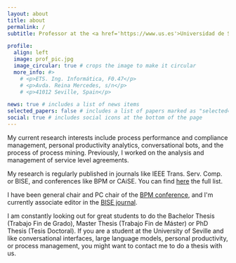 ```yaml
---
layout: about
title: about
permalink: /
subtitle: Professor at the <a href='https://www.us.es'>Universidad de Sevilla</a>, where he leads the Information Systems line in the <a href='https://score.us.es'>SCORE lab</a>.  

profile:
  align: left
  image: prof_pic.jpg
  image_circular: true # crops the image to make it circular
  more_info: #>
    # <p>ETS. Ing. Informática, F0.47</p>
    # <p>Avda. Reina Mercedes, s/n</p>
    # <p>41012 Seville, Spain</p>

news: true # includes a list of news items
selected_papers: false # includes a list of papers marked as "selected={true}"
social: true # includes social icons at the bottom of the page
---
```


My current research interests include process performance and compliance management, personal productivity analytics, conversational bots, and the process of process mining. Previously, I worked on the analysis and management of service level agreements. 

My research is regularly published in journals like IEEE Trans. Serv. Comp. or BISE, and conferences like BPM or CAiSE. You can find [here](publications/) the full list. 

I have been general chair and PC chair of the [BPM conference](https://bpm-conference.org/), and I'm currently associate editor in the [BISE journal](https://www.bise-journal.com/).

I am constantly looking out for great students to do the Bachelor Thesis (Trabajo Fin de Grado), Master Thesis (Trabajo Fin de Máster) or PhD Thesis (Tesis Doctoral). If you are a student at the University of Seville and like conversational interfaces, large language models, personal productivity, or process management, you might want to contact me to do a thesis with us. 
